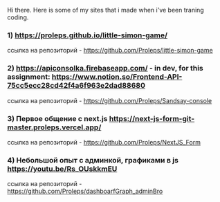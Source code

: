 Hi there. Here is some of my sites that i made when i've been traning coding.

### 1) <https://proleps.github.io/little-simon-game/>
ссылка на репозиторий - <https://github.com/Proleps/little-simon-game>

### 2) <https://apiconsolka.firebaseapp.com/> - in dev, for this assignment: <https://www.notion.so/Frontend-API-75cc5ecc28cd42f4a6f963e2dad88680>
ссылка на репозиторий - <https://github.com/Proleps/Sandsay-console>

### 3) Первое общение с next.js <https://next-js-form-git-master.proleps.vercel.app/> 
ссылка на репозиторий - <https://github.com/Proleps/NextJS_Form>

### 4) Небольшой опыт с админкой, графиками в js <https://youtu.be/Rs_OUskkmEU>
ссылка на репозиторий - <https://github.com/Proleps/dashboarfGraph_adminBro>
